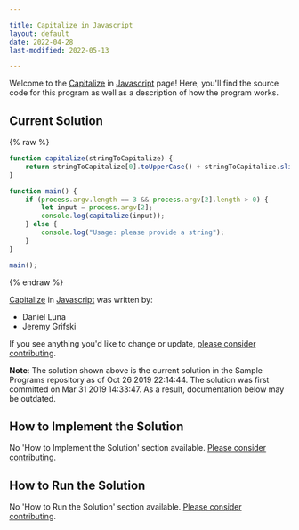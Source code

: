 ```yaml
---

title: Capitalize in Javascript
layout: default
date: 2022-04-28
last-modified: 2022-05-13

---
```


Welcome to the [Capitalize](https://sampleprograms.io/projects/capitalize) in [Javascript](https://sampleprograms.io/languages/javascript) page! Here, you'll find the source code for this program as well as a description of how the program works.

## Current Solution

{% raw %}

```javascript
function capitalize(stringToCapitalize) {
    return stringToCapitalize[0].toUpperCase() + stringToCapitalize.slice(1);
}

function main() {
    if (process.argv.length == 3 && process.argv[2].length > 0) {
        let input = process.argv[2];
        console.log(capitalize(input)); 
    } else {
        console.log("Usage: please provide a string");
    }
}

main();
```

{% endraw %}

[Capitalize](https://sampleprograms.io/projects/capitalize) in [Javascript](https://sampleprograms.io/languages/javascript) was written by:

- Daniel Luna
- Jeremy Grifski

If you see anything you'd like to change or update, [please consider contributing](https://github.com/TheRenegadeCoder/sample-programs).

**Note**: The solution shown above is the current solution in the Sample Programs repository as of Oct 26 2019 22:14:44. The solution was first committed on Mar 31 2019 14:33:47. As a result, documentation below may be outdated.

## How to Implement the Solution

No 'How to Implement the Solution' section available. [Please consider contributing](https://github.com/TheRenegadeCoder/sample-programs-website).

## How to Run the Solution

No 'How to Run the Solution' section available. [Please consider contributing](https://github.com/TheRenegadeCoder/sample-programs-website).